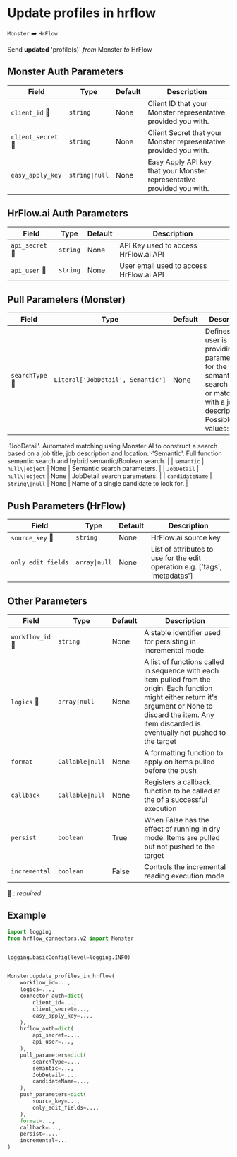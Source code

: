 # Update profiles in hrflow
`Monster` :arrow_right: `HrFlow`

Send **updated** 'profile(s)' _from_ Monster _to_ HrFlow



## Monster Auth Parameters

| Field | Type | Default | Description |
| ----- | ---- | ------- | ----------- |
| `client_id` :red_circle: | `string` | None | Client ID that your Monster representative provided you with. |
| `client_secret` :red_circle: | `string` | None | Client Secret that your Monster representative provided you with. |
| `easy_apply_key`  | `string\|null` | None | Easy Apply API key that your Monster representative provided you with. |

## HrFlow.ai Auth Parameters

| Field | Type | Default | Description |
| ----- | ---- | ------- | ----------- |
| `api_secret` :red_circle: | `string` | None | API Key used to access HrFlow.ai API |
| `api_user` :red_circle: | `string` | None | User email used to access HrFlow.ai API |

## Pull Parameters (Monster)

| Field | Type | Default | Description |
| ----- | ---- | ------- | ----------- |
| `searchType` :red_circle: | `Literal['JobDetail','Semantic']` | None | Defines if the user is providing parameters for the semantic search engine or matching with a job description/id. Possible values:
·'JobDetail'. Automated matching using Monster AI to construct a search based on a job title, job description and location.
·'Semantic'. Full function semantic search and hybrid semantic/Boolean search. |
| `semantic`  | `null\|object` | None | Semantic search parameters. |
| `JobDetail`  | `null\|object` | None | JobDetail search parameters. |
| `candidateName`  | `string\|null` | None | Name of a single candidate to look for. |

## Push Parameters (HrFlow)

| Field | Type | Default | Description |
| ----- | ---- | ------- | ----------- |
| `source_key` :red_circle: | `string` | None | HrFlow.ai source key |
| `only_edit_fields`  | `array\|null` | None | List of attributes to use for the edit operation e.g. ['tags', 'metadatas'] |

## Other Parameters

| Field | Type | Default | Description |
| ----- | ---- | ------- | ----------- |
| `workflow_id` :red_circle: | `string` | None | A stable identifier used for persisting in incremental mode |
| `logics` :red_circle: | `array\|null` | None | A list of functions called in sequence with each item pulled from the origin. Each function might either return it's argument or None to discard the item. Any item discarded is eventually not pushed to the target |
| `format`  | `Callable\|null` | None | A formatting function to apply on items pulled before the push |
| `callback`  | `Callable\|null` | None | Registers a callback function to be called at the of a successful execution |
| `persist`  | `boolean` | True | When False has the effect of running in dry mode. Items are pulled but not pushed to the target |
| `incremental`  | `boolean` | False | Controls the incremental reading execution mode |

:red_circle: : *required*

## Example

```python
import logging
from hrflow_connectors.v2 import Monster


logging.basicConfig(level=logging.INFO)


Monster.update_profiles_in_hrflow(
    workflow_id=...,
    logics=...,
    connector_auth=dict(
        client_id=...,
        client_secret=...,
        easy_apply_key=...,
    ),
    hrflow_auth=dict(
        api_secret=...,
        api_user=...,
    ),
    pull_parameters=dict(
        searchType=...,
        semantic=...,
        JobDetail=...,
        candidateName=...,
    ),
    push_parameters=dict(
        source_key=...,
        only_edit_fields=...,
    ),
    format=...,
    callback=...,
    persist=...,
    incremental=...
)
```